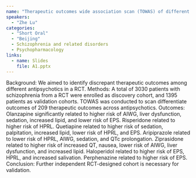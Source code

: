 ```yaml
---
name: "Therapeutic outcomes wide association scan (TOWAS) of different antipsychotics in schizophrenia"
speakers:
  - "Zhe Lu"
categories:
  - "Short Oral"
  - "Beijing"
  - Schizophrenia and related disorders
  - Psychopharmacology
links:
  - name: Slides
    file: A1.pptx
---
```


Background: We aimed to identify discrepant therapeutic outcomes among different antipsychotics in a RCT. 
Methods: A total of 3030 patients with schizophrenia from a RCT were enrolled as discovery cohort, and 1395 patients as validation cohorts. TOWAS was conducted to scan differentiate outcomes of 209 therapeutic outcomes across antipsychotics. 
Outcomes: Olanzapine significantly related to higher risk of AIWG, liver dysfunction, sedation, increased lipid, and lower risk of EPS. Risperidone related to higher risk of HPRL. Quetiapine related to higher risk of sedation, palpitation, increased lipid, lower risk of HPRL, and EPS. Aripiprazole related to lower risk of HPRL, AIWG, sedation, and QTc prolongation. Ziprasidone related to higher risk of increased QT, nausea, lower risk of AIWG, liver dysfunction, and increased lipid. Haloperidol related to higher risk of EPS, HPRL, and increased salivation. Perphenazine related to higher risk of EPS. 
Conclusion: Further independent RCT-designed cohort is necessary for validation.
